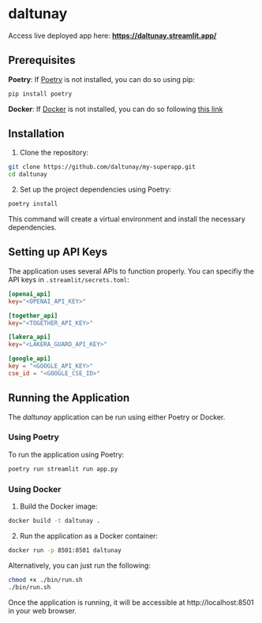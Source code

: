 # daltunay

Access live deployed app here: **https://daltunay.streamlit.app/**

## Prerequisites

**Poetry**: If [Poetry](https://python-poetry.org/) is not installed, you can do so using pip:


```bash
pip install poetry
```

**Docker**: If [Docker](https://www.docker.com/) is not installed, you can do so following [this link](https://docs.docker.com/get-docker/)

## Installation

1. Clone the repository:

```bash
git clone https://github.com/daltunay/my-superapp.git
cd daltunay
```

2. Set up the project dependencies using Poetry:

```bash
poetry install
```

This command will create a virtual environment and install the necessary dependencies.

## Setting up API Keys

The application uses several APIs to function properly. 
You can specifiy the API keys in `.streamlit/secrets.toml`: 

```toml
[openai_api]
key="<OPENAI_API_KEY>"

[together_api]
key="<TOGETHER_API_KEY>"

[lakera_api]
key="<LAKERA_GUARD_API_KEY>"

[google_api]
key = "<GOOGLE_API_KEY>"
cse_id = "<GOOGLE_CSE_ID>"
```


## Running the Application
The _daltunay_ application can be run using either Poetry or Docker.

### Using Poetry

To run the application using Poetry:

```bash
poetry run streamlit run app.py
```

### Using Docker

1. Build the Docker image:

```bash
docker build -t daltunay .
```

2. Run the application as a Docker container:

```bash
docker run -p 8501:8501 daltunay
```

Alternatively, you can just run the following:

```bash
chmod +x ./bin/run.sh
./bin/run.sh
```

Once the application is running, it will be accessible at http://localhost:8501 in your web browser.
